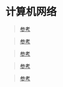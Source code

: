 # 计算机网络

> [参考](https://blog.csdn.net/qq_39322743/article/details/79700863)

> [参考](https://blog.csdn.net/sdgihshdv/article/details/79503274)

> [参考](https://blog.csdn.net/qq_34337272/article/details/81776275)

> [参考](https://blog.csdn.net/qunqunstyle99/article/details/81072165#%E4%B8%BA%E4%BB%80%E4%B9%88%E9%9C%80%E8%A6%81-timewait-%E7%8A%B6%E6%80%81)

> [参考](<https://blog.csdn.net/justloveyou_/article/details/78303617>)

